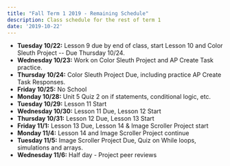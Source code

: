 ```yaml
---
title: "Fall Term 1 2019 - Remaining Schedule"
description: Class schedule for the rest of term 1
date: '2019-10-22'
---
```


- **Tuesday 10/22:** Lesson 9 due by end of class, start Lesson 10 and Color Sleuth Project -- Due Thursday 10/24.
- **Wednesday 10/23:** Work on Color Sleuth Project and AP Create Task practice.
- **Thursday 10/24:** Color Sleuth Project Due, including practice AP Create Task Responses.
- **Friday 10/25:** No School 
- **Monday 10/28:** Unit 5 Quiz 2 on if statements, conditional logic, etc. 
- **Tuesday 10/29:** Lesson 11 Start
- **Wednesday 10/30:** Lesson 11 Due, Lesson 12 Start
- **Thursday 10/31:** Lesson 12 Due, Lesson 13 Start
- **Friday 11/1:** Lesson 13 Due, Lesson 14 & Image Scroller Project start
- **Monday 11/4:** Lesson 14 and Image Scroller Project continue
- **Tuesday 11/5:** Image Scroller Project Due, Quiz on While loops, simulations and arrays.
- **Wednesday 11/6:** Half day - Project peer reviews